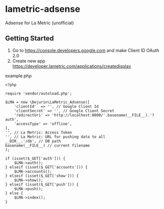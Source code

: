 # lametric-adsense

Adsense for La Metric (unofficial)

## Getting Started
1. Go to https://console.developers.google.com and make Client ID OAuth 2.0
2. Create new app https://developer.lametric.com/applications/createdisplay 

example.php
```
<?php

require 'vendor/autoload.php';

$LMA = new \Dejurin\LaMetric_Adsense([
    'clientId' 	=> '', // Google Client Id 
    'clientSecret' => '', // Google Client Secret
    'redirectUri' => 'http://localhost:8000/'.basename(__FILE__).'?auth',
    'accessType' => 'offline',
],
'', // La Metric: Access Token
'', // La Metric: URL for pushing data to all 
__DIR__.'/db', // DB path
basename(__FILE__) // current filename
);

if (isset($_GET['auth'])) {
    $LMA->auth();
} elseif (isset($_GET['accounts'])) {
    $LMA->accounts();
} elseif (isset($_GET['show'])) {
    $LMA->show();
} elseif (isset($_GET['push'])) {
    $LMA->push();
} else {
	$LMA->index();
}

```
